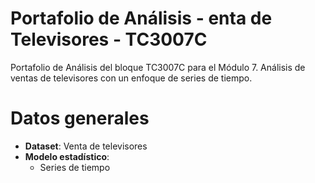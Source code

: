 # Portafolio de Análisis - enta de Televisores - TC3007C
Portafolio de Análisis del bloque TC3007C para el Módulo 7.  Análisis de ventas de televisores con un enfoque de series de tiempo.

# Datos generales

- **Dataset**: Venta de televisores
- **Modelo estadístico**:
  -  Series de tiempo
  
